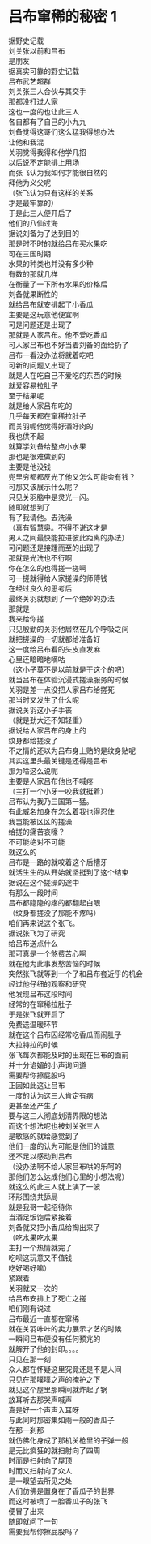 # 吕布窜稀的秘密 1

据野史记载  
刘关张以前和吕布  
是朋友  
据真实可靠的野史记载  
吕布武艺超群  
刘关张三人合伙与其交手  
那都没打过人家  
这也一度的也让此三人  
各自都有了自己的小九九  
刘备觉得这哥们这么猛我得想办法  
让他和我混  
关羽觉得我得和他学几招  
以后说不定能排上用场  
而张飞认为我如何才能很自然的  
拜他为义父呢  
（张飞认为只有这样的关系  
才是最牢靠的）  
于是此三人便开启了  
他们的八仙过海  
据说刘备为了达到目的  
那是时不时的就给吕布买水果吃  
可在三国时期  
水果的种类也并没有多少种  
有数的那就几样  
在衡量了一下所有水果的价格后  
刘备就果断性的  
就给吕布就安排起了小香瓜  
主要是这玩意他便宜啊  
可是问题还是出现了  
那就是人家吕布。他不爱吃香瓜  
可人家吕布也不好当着刘备的面给扔了  
吕布一看没办法将就着吃吧  
可新的问题又出现了  
就是人在吃自己不爱吃的东西的时候  
就爱容易拉肚子  
至于结果呢  
就是给人家吕布吃的  
几乎每天都在窜稀拉肚子  
而关羽呢他觉得好酒好肉的  
我也供不起  
就算学刘备给整点小水果  
那也是很难做到的  
主要是他没钱  
兜里穷都都反光了他又怎么可能会有钱？  
可那又该展示什么呢？  
只见关羽脑中是灵光一闪。  
随即就想到了  
有了我请他。去洗澡  
（真有智慧奥。不得不说这才是  
男人之间最快能拉进彼此距离的办法）  
可问题还是接踵而至的出现了  
那就是光洗也不行啊  
你在怎么的也得搓一搓啊  
可一搓就得给人家搓澡的师傅钱  
在经过良久的思考后  
最终关羽就想到了一个绝妙的办法  
那就是  
我来给你搓  
只见殷勤的关羽他居然在几个呼吸之间  
就把搓澡的一切就都给准备好  
这一度给吕布看的头皮直发麻  
心里还暗暗地嘀咕  
（这小子莫不是以前就是干这个的吧）  
就当吕布在体验沉浸式搓澡服务的时候  
关羽是差一点没把人家吕布给搓死  
那当时又发生了什么呢  
据说关羽这小子手丧  
（就是劲大还不知轻重）  
据说给人家吕布的身上的  
纹身都给搓没了  
不之情的还以为吕布身上贴的是纹身贴呢  
其实这里头最关键是还得是吕布  
那为啥这么说呢  
主要是人家吕布他也不喊疼  
（主打一个小牙一咬我就挺着）  
吕布认为我乃三国第一猛。  
有此威名加身在怎么着我也得忍住  
我岂能被区区的搓澡  
给搓的痛苦哀嚎？  
不可能绝对不可能  
就这么的  
吕布是一路的就咬着这个后槽牙  
就活生生的从开始就坚挺到了这个结束  
据说在这个搓澡的途中  
有那么一段时间  
吕布都隐隐的疼的都翻起白眼  
（纹身都搓没了那能不疼吗）  
咱们再来说这个张飞。  
据说张飞为了研究  
给吕布送点什么  
那可真是一个煞费苦心啊  
就在他为此事发愁苦恼的时候  
突然张飞就等到一个了和吕布套近乎的机会  
经过他仔细的观察和研究  
他发现吕布这段时间  
经常的在窜稀拉肚子  
于是张飞就开启了  
免费送温暖环节  
就在这个吕布因经常吃香瓜而闹肚子  
大拉特拉的时候  
张飞每次都能及时的出现在吕布的面前  
并十分谄媚的小声询问道  
需要帮你擦屁股吗  
正因如此这让吕布  
一度的认为这三人肯定有病  
更甚至还产生了  
要与这三人彻底划清界限的想法  
而这个想法呢也被刘关张三人  
是敏感的就给感觉到了  
他们一度的认为可能是他们的诚意  
还不足以感动到吕布  
（没办法啊不给人家吕布哄的乐呵的  
那他们怎么达成他们心里的小想法呢）  
就这么的此三人就上演了一波  
环形围绕共舔局  
就是我哥一起招待你  
当酒足饭饱后紧接着  
刘备就又把小香瓜给掏出来了  
（吃水果吃水果  
主打一个热情就完了  
吃呗这玩意又不值钱  
吃好喝好嘛）  
紧跟着  
关羽就又一次的  
给吕布安排上了死亡之搓  
咱们刚有说过  
吕布最近一直都在窜稀  
就在关羽咔咔的卖力展示才艺的时候  
一瞬间吕布便没有任何预兆的  
就解开了他的封印。。。。  
只见在那一刻  
众人都在怀疑这里究竟还是不是人间  
只见在那噗噗之声的掩护之下  
就见这个屋里那瞬间就炸起了锅  
放耳听去那哭声喊声  
真是好一个声声入耳呀  
与此同时那密集如雨一般的香瓜子  
在那一刹那  
就仿佛化身成了那机关枪里的子弹一般  
是无比疯狂的就扫射向了四周  
时而是扫射向了屋顶  
时而又扫射向了众人  
是一眼望去所见之处  
人们仿佛是置身在了香瓜子的世界  
而这时被喷了一脸香瓜子的张飞  
便冒了出来  
随即就问了一句  
需要我帮你擦屁股吗？  
